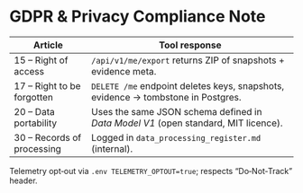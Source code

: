 <!-- phase:1 --><!-- draft -->
# GDPR & Privacy Compliance Note

| Article                    | Tool response                                                                      |
| -------------------------- | ---------------------------------------------------------------------------------- |
| 15 – Right of access       | `/api/v1/me/export` returns ZIP of snapshots + evidence meta.                      |
| 17 – Right to be forgotten | `DELETE /me` endpoint deletes keys, snapshots, evidence → tombstone in Postgres.   |
| 20 – Data portability      | Uses the same JSON schema defined in *Data Model V1* (open standard, MIT licence). |
| 30 – Records of processing | Logged in `data_processing_register.md` (internal).                                |

Telemetry opt‑out via `.env TELEMETRY_OPTOUT=true`; respects “Do‑Not‑Track” header.
